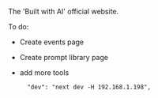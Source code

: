 The 'Built with AI' official website.


To do:
- Create events page
- Create prompt library page
- add more tools


        "dev": "next dev -H 192.168.1.198",
